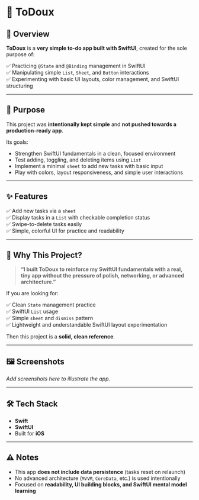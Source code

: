 # 📝 ToDoux

## 📌 Overview

**ToDoux** is a **very simple to-do app built with SwiftUI**, created for the sole purpose of:

✅ Practicing `@State` and `@Binding` management in SwiftUI  
✅ Manipulating simple `List`, `Sheet`, and `Button` interactions  
✅ Experimenting with basic UI layouts, color management, and SwiftUI structuring

---

## 🎯 Purpose

This project was **intentionally kept simple** and **not pushed towards a production-ready app**.

Its goals:

- Strengthen SwiftUI fundamentals in a clean, focused environment
- Test adding, toggling, and deleting items using `List`
- Implement a minimal `sheet` to add new tasks with basic input
- Play with colors, layout responsiveness, and simple user interactions

---

## ✨ Features

✅ Add new tasks via a `sheet`  
✅ Display tasks in a `List` with checkable completion status  
✅ Swipe-to-delete tasks easily  
✅ Simple, colorful UI for practice and readability

---

## 🤔 Why This Project?

> **“I built ToDoux to reinforce my SwiftUI fundamentals with a real, tiny app without the pressure of polish, networking, or advanced architecture.”**

If you are looking for:

✅ Clean `State` management practice  
✅ SwiftUI `List` usage  
✅ Simple `sheet` and `dismiss` pattern  
✅ Lightweight and understandable SwiftUI layout experimentation

Then this project is a **solid, clean reference**.

---

## 🖼️ Screenshots

_Add screenshots here to illustrate the app._

---

## 🛠️ Tech Stack

- **Swift**
- **SwiftUI**
- Built for **iOS**

---

## ⚠️ Notes

- This app **does not include data persistence** (tasks reset on relaunch)
- No advanced architecture (`MVVM`, `CoreData`, etc.) is used intentionally
- Focused on **readability, UI building blocks, and SwiftUI mental model learning**
